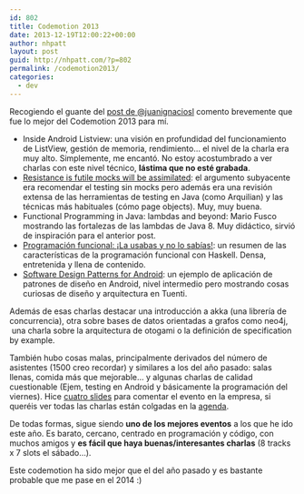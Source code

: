 ```yaml
---
id: 802
title: Codemotion 2013
date: 2013-12-19T12:00:22+00:00
author: nhpatt
layout: post
guid: http://nhpatt.com/?p=802
permalink: /codemotion2013/
categories:
  - dev
---
```

Recogiendo el guante del [post de @juanignaciosl](http://www.juanignaciosl.com/ingenieria-del-software/lo-mejor-del-codemotion-2013) comento brevemente que fue lo mejor del Codemotion 2013 para mí.

  * Inside Android Listview: una visión en profundidad del funcionamiento de ListView, gestión de memoria, rendimiento&#8230; el nivel de la charla era muy alto. Simplemente, me encantó. No estoy acostumbrado a ver charlas con este nivel técnico, **lástima que no esté grabada**.
  * [Resistance is futile mocks will be assimilated](http://es.slideshare.net/asotobu/resistance-is-futile-mocks-will-be-assimilated): el argumento subyacente era recomendar el testing sin mocks pero además era una revisión extensa de las herramientas de testing en Java (como Arquilian) y las técnicas más habituales (cómo page objects). Muy, muy buena.
  * Functional Programming in Java: lambdas and beyond: Mario Fusco mostrando las fortalezas de las lambdas de Java 8. Muy didáctico, sirvió de inspiración para el anterior post.
  * [Programación funcional: ¡La usabas y no lo sabías!](https://speakerdeck.com/onielfadev/programacion-funcional-codemotion-madrid-2013): un resumen de las características de la programación funcional con Haskell. Densa, entretenida y llena de contenido.
  * [Software Design Patterns for Android](http://es.slideshare.net/PedroVicenteGmezSnch/software-design-patterns-on-android): un ejemplo de aplicación de patrones de diseño en Android, nivel intermedio pero mostrando cosas curiosas de diseño y arquitectura en Tuenti.

Además de esas charlas destacar una introducción a akka (una librería de concurrencia), otra sobre bases de datos orientadas a grafos como neo4j,  una charla sobre la arquitectura de otogami o la definición de specification by example.

También hubo cosas malas, principalmente derivados del número de asistentes (1500 creo recordar) y similares a los del año pasado: salas llenas, comida más que mejorable&#8230; y algunas charlas de calidad cuestionable (Ejem, testing en Android y básicamente la programación del viernes). Hice [cuatro slides](http://www.slideshare.net/nhpatt/codemotion-2013-29224427) para comentar el evento en la empresa, si queréis ver todas las charlas están colgadas en la [agenda](http://madrid.codemotionworld.com/agenda/talks/grid/18-october).

De todas formas, sigue siendo **uno de los mejores eventos** a los que he ido este año. Es barato, cercano, centrado en programación y código, con muchos amigos y **es fácil que haya buenas/interesantes charlas** (8 tracks x 7 slots el sábado&#8230;).

Este codemotion ha sido mejor que el del año pasado y es bastante probable que me pase en el 2014 :)

